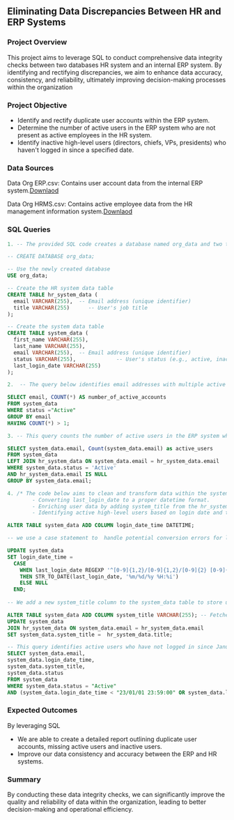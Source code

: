 ## Eliminating Data Discrepancies Between HR and ERP Systems

### Project Overview
This project aims to leverage SQL to conduct comprehensive data integrity checks between two databases HR system and an internal ERP system. 
By identifying and rectifying discrepancies, we aim to enhance data accuracy, consistency, and reliability, ultimately improving decision-making processes within the organization

### Project Objective
- Identify and rectify duplicate user accounts within the ERP system.
- Determine the number of active users in the ERP system who are not present as active employees in the HR system.
- Identify inactive high-level users (directors, chiefs, VPs, presidents) who haven't logged in since a specified date.

### Data Sources
Data Org ERP.csv: Contains user account data from the internal ERP system.[Downlaod](https://drive.google.com/file/d/1B9LkmFdqHejdjlOu2sDLsPgnpwBCdXD_/view?usp=sharing)

Data Org HRMS.csv: Contains active employee data from the HR management information system.[Downlaod](https://drive.google.com/file/d/1JTL8cOhtpMhjkZ0vyv6EghWp00obBmD5/view?usp=sharing)

### SQL Queries

```sql
1. -- The provided SQL code creates a database named org_data and two tables, hr_system_data and system_data

-- CREATE DATABASE org_data;

-- Use the newly created database
USE org_data;

-- Create the HR system data table
CREATE TABLE hr_system_data (
  email VARCHAR(255),  -- Email address (unique identifier)
  title VARCHAR(255)      -- User's job title
);

-- Create the system data table
CREATE TABLE system_data (
  first_name VARCHAR(255),
  last_name VARCHAR(255),
  email VARCHAR(255),  -- Email address (unique identifier)
  status VARCHAR(255),             -- User's status (e.g., active, inactive)
  last_login_date VARCHAR(255)
);
```

```sql
2.  -- The query below identifies email addresses with multiple active user accounts in the ERP system.

SELECT email, COUNT(*) AS number_of_active_accounts
FROM system_data
WHERE status ="Active"
GROUP BY email
HAVING COUNT(*) > 1;
```
```sql
3. -- This query counts the number of active users in the ERP system who do not have corresponding active records in the HR system.

SELECT system_data.email, Count(system_data.email) as active_users
FROM system_data
LEFT JOIN hr_system_data ON system_data.email = hr_system_data.email
WHERE system_data.status = 'Active'
AND hr_system_data.email IS NULL
GROUP BY system_data.email;
```
```sql
4. /* The code below aims to clean and transform data within the system_data table, focusing on:
        - Converting last_login_date to a proper datetime format.
        - Enriching user data by adding system_title from the hr_system_data table.
        - Identifying active high-level users based on login date and title criteria. */

ALTER TABLE system_data ADD COLUMN login_date_time DATETIME;

-- we use a case statement to  handle potential conversion errors for last_login_date.

UPDATE system_data 
SET login_date_time = 
  CASE 
    WHEN last_login_date REGEXP '^[0-9]{1,2}/[0-9]{1,2}/[0-9]{2} [0-9]{1,2}:[0-9]{2}$' -- this regex ensures last_login_date matches the original pattern date format D/M/YY H:MM.
    THEN STR_TO_DATE(last_login_date, '%m/%d/%y %H:%i') 
    ELSE NULL 
  END;
  
-- We add a new system_title column to the system_data table to store user titles from the hr_system_data table

ALTER TABLE system_data ADD COLUMN system_title VARCHAR(255); -- Fetches the title form HR table
UPDATE system_data
JOIN hr_system_data ON system_data.email = hr_system_data.email
SET system_data.system_title =  hr_system_data.title;

-- This query identifies active users who have not logged in since January 1, 2023. 
SELECT system_data.email,
system_data.login_date_time,
system_data.system_title,
system_data.status
FROM system_data
WHERE system_data.status = "Active"
AND (system_data.login_date_time < "23/01/01 23:59:00" OR system_data.login_date_time IS NULL);
```

### Expected Outcomes
By leveraging SQL
- We are able to create a detailed report outlining duplicate user accounts, missing active users and inactive users.
- Improve our data consistency and accuracy between the ERP and HR systems.

### Summary
By conducting these data integrity checks, we can significantly improve the quality and reliability of data within the organization, leading to better decision-making and operational efficiency.



